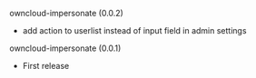 owncloud-impersonate (0.0.2)
* add action to userlist instead of input field in admin settings

owncloud-impersonate (0.0.1)
* First release